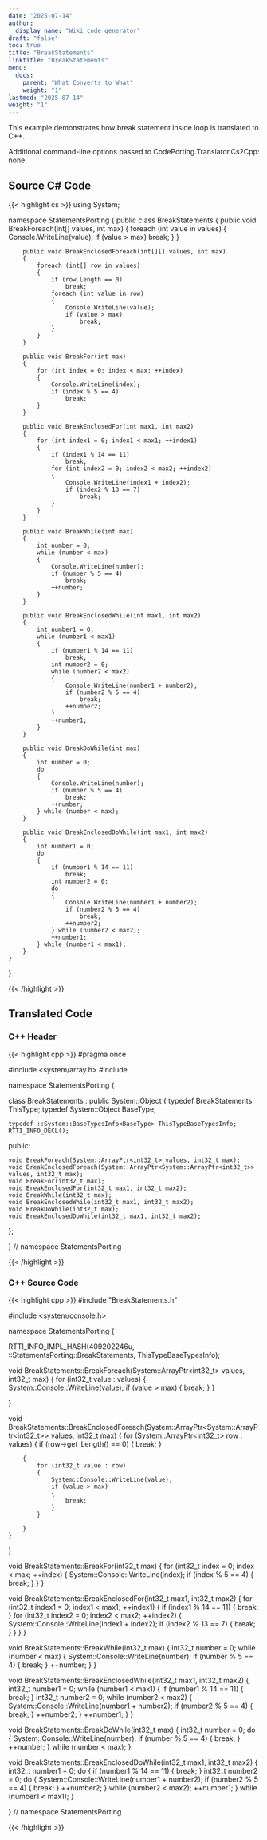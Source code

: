 ```yaml
---
date: "2025-07-14"
author:
  display_name: "Wiki code generator"
draft: "false"
toc: true
title: "BreakStatements"
linktitle: "BreakStatements"
menu:
  docs:
    parent: "What Converts to What"
    weight: "1"
lastmod: "2025-07-14"
weight: "1"
---
```


This example demonstrates how break statement inside loop is translated to C++.

Additional command-line options passed to CodePorting.Translator.Cs2Cpp: none.

## Source C# Code ##

{{< highlight cs >}}
using System;

namespace StatementsPorting
{
    public class BreakStatements
    {
        public void BreakForeach(int[] values, int max)
        {
            foreach (int value in values)
            {
                Console.WriteLine(value);
                if (value > max)
                    break;
            }
        }

        public void BreakEnclosedForeach(int[][] values, int max)
        {
            foreach (int[] row in values)
            {
                if (row.Length == 0)
                    break;
                foreach (int value in row)
                {
                    Console.WriteLine(value);
                    if (value > max)
                        break;
                }
            }
        }

        public void BreakFor(int max)
        {
            for (int index = 0; index < max; ++index)
            {
                Console.WriteLine(index);
                if (index % 5 == 4)
                    break;
            }
        }

        public void BreakEnclosedFor(int max1, int max2)
        {
            for (int index1 = 0; index1 < max1; ++index1)
            {
                if (index1 % 14 == 11)
                    break;
                for (int index2 = 0; index2 < max2; ++index2)
                {
                    Console.WriteLine(index1 + index2);
                    if (index2 % 13 == 7)
                        break;
                }
            }
        }

        public void BreakWhile(int max)
        {
            int number = 0;
            while (number < max)
            {
                Console.WriteLine(number);
                if (number % 5 == 4)
                    break;
                ++number;
            }
        }

        public void BreakEnclosedWhile(int max1, int max2)
        {
            int number1 = 0;
            while (number1 < max1)
            {
                if (number1 % 14 == 11)
                    break;
                int number2 = 0;
                while (number2 < max2)
                {
                    Console.WriteLine(number1 + number2);
                    if (number2 % 5 == 4)
                        break;
                    ++number2;
                }
                ++number1;
            }
        }

        public void BreakDoWhile(int max)
        {
            int number = 0;
            do
            {
                Console.WriteLine(number);
                if (number % 5 == 4)
                    break;
                ++number;
            } while (number < max);
        }

        public void BreakEnclosedDoWhile(int max1, int max2)
        {
            int number1 = 0;
            do
            {
                if (number1 % 14 == 11)
                    break;
                int number2 = 0;
                do
                {
                    Console.WriteLine(number1 + number2);
                    if (number2 % 5 == 4)
                        break;
                    ++number2;
                } while (number2 < max2);
                ++number1;
            } while (number1 < max1);
        }
    }
}

{{< /highlight >}}

## Translated Code ##

### C++ Header ###

{{< highlight cpp >}}
#pragma once

#include <system/array.h>
#include <cstdint>

namespace StatementsPorting {

class BreakStatements : public System::Object
{
    typedef BreakStatements ThisType;
    typedef System::Object BaseType;
    
    typedef ::System::BaseTypesInfo<BaseType> ThisTypeBaseTypesInfo;
    RTTI_INFO_DECL();
    
public:

    void BreakForeach(System::ArrayPtr<int32_t> values, int32_t max);
    void BreakEnclosedForeach(System::ArrayPtr<System::ArrayPtr<int32_t>> values, int32_t max);
    void BreakFor(int32_t max);
    void BreakEnclosedFor(int32_t max1, int32_t max2);
    void BreakWhile(int32_t max);
    void BreakEnclosedWhile(int32_t max1, int32_t max2);
    void BreakDoWhile(int32_t max);
    void BreakEnclosedDoWhile(int32_t max1, int32_t max2);
    
};

} // namespace StatementsPorting



{{< /highlight >}}

### C++ Source Code ###

{{< highlight cpp >}}
#include "BreakStatements.h"

#include <system/console.h>

namespace StatementsPorting {

RTTI_INFO_IMPL_HASH(409202246u, ::StatementsPorting::BreakStatements, ThisTypeBaseTypesInfo);

void BreakStatements::BreakForeach(System::ArrayPtr<int32_t> values, int32_t max)
{
    for (int32_t value : values)
    {
        System::Console::WriteLine(value);
        if (value > max)
        {
            break;
        }
    }
    
}

void BreakStatements::BreakEnclosedForeach(System::ArrayPtr<System::ArrayPtr<int32_t>> values, int32_t max)
{
    for (System::ArrayPtr<int32_t> row : values)
    {
        if (row->get_Length() == 0)
        {
            break;
        }
        
        {
            for (int32_t value : row)
            {
                System::Console::WriteLine(value);
                if (value > max)
                {
                    break;
                }
            }
            
        }
    }
    
}

void BreakStatements::BreakFor(int32_t max)
{
    for (int32_t index = 0; index < max; ++index)
    {
        System::Console::WriteLine(index);
        if (index % 5 == 4)
        {
            break;
        }
    }
}

void BreakStatements::BreakEnclosedFor(int32_t max1, int32_t max2)
{
    for (int32_t index1 = 0; index1 < max1; ++index1)
    {
        if (index1 % 14 == 11)
        {
            break;
        }
        for (int32_t index2 = 0; index2 < max2; ++index2)
        {
            System::Console::WriteLine(index1 + index2);
            if (index2 % 13 == 7)
            {
                break;
            }
        }
    }
}

void BreakStatements::BreakWhile(int32_t max)
{
    int32_t number = 0;
    while (number < max)
    {
        System::Console::WriteLine(number);
        if (number % 5 == 4)
        {
            break;
        }
        ++number;
    }
}

void BreakStatements::BreakEnclosedWhile(int32_t max1, int32_t max2)
{
    int32_t number1 = 0;
    while (number1 < max1)
    {
        if (number1 % 14 == 11)
        {
            break;
        }
        int32_t number2 = 0;
        while (number2 < max2)
        {
            System::Console::WriteLine(number1 + number2);
            if (number2 % 5 == 4)
            {
                break;
            }
            ++number2;
        }
        ++number1;
    }
}

void BreakStatements::BreakDoWhile(int32_t max)
{
    int32_t number = 0;
    do
    {
        System::Console::WriteLine(number);
        if (number % 5 == 4)
        {
            break;
        }
        ++number;
    } while (number < max);
}

void BreakStatements::BreakEnclosedDoWhile(int32_t max1, int32_t max2)
{
    int32_t number1 = 0;
    do
    {
        if (number1 % 14 == 11)
        {
            break;
        }
        int32_t number2 = 0;
        do
        {
            System::Console::WriteLine(number1 + number2);
            if (number2 % 5 == 4)
            {
                break;
            }
            ++number2;
        } while (number2 < max2);
        ++number1;
    } while (number1 < max1);
}

} // namespace StatementsPorting

{{< /highlight >}}
